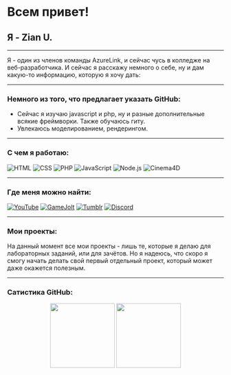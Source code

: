 # Всем привет!
## Я - Zian U.
***
Я - один из членов команды AzureLink, и сейчас чусь в колледже на веб-разработчика. И сейчас я расскажу немного о себе, ну и дам какую-то информацию, которую я хочу дать:
***
### Немного из того, что предлагает указать GitHub:
- Сейчас я изучаю javascript и php, ну и разные дополнительные всякие фреймворки. Также обучаюсь гиту.
- Увлекаюсь моделированием, рендерингом.
***
### С чем я работаю:
![HTML](https://img.shields.io/badge/-HTML-090909?style=for-the-badge&logo=html5&logoColor=E34F26)
![CSS](https://img.shields.io/badge/-CSS-090909?style=for-the-badge&logo=css3&logoColor=1572B6)
![PHP](https://img.shields.io/badge/-PHP-090909?style=for-the-badge&logo=php&logoColor=777BB4)
![JavaScript](https://img.shields.io/badge/-JavaScript-090909?style=for-the-badge&logo=javascript&logoColor=F7DF1E)
![Node.js](https://img.shields.io/badge/-Node.js-090909?style=for-the-badge&logo=node.js&logoColor=339933)
![Cinema4D](https://img.shields.io/badge/-Cinema4D-090909?style=for-the-badge&logo=cinema-4d&logoColor=011A6A)
***
### Где меня можно найти:
[![YouTube](https://img.shields.io/badge/-youtube-090909?style=for-the-badge&logo=youtube&logoColor=FF0000)](https://www.youtube.com/c/ZianU)
[![GameJolt](https://img.shields.io/badge/-gamejolt-090909?style=for-the-badge&logo=game-jolt&logoColor=CCFF00)](https://gamejolt.com/@AzureLink)
[![Tumblr](https://img.shields.io/badge/-tumblr-090909?style=for-the-badge&logo=tumblr&logoColor=36465D)](https://www.tumblr.com/blog/azurelink)
[![Discord](https://img.shields.io/badge/-discord-090909?style=for-the-badge&logo=discord&logoColor=5865F2)](https://discord.com/invite/G64hNqTSVs)
***
### Мои проекты:
На данный момент все мои проекты - лишь те, которые я делаю для лабораторных заданий, или для зачётов. Но я надеюсь, что скоро я смогу начать делать свой первый отдельный проект, который может даже окажется полезным.
***
### Сатистика GitHub:
<p align='center'>
   <a href="https://github-readme-stats.vercel.app/api?username=azurelinker&show_icons=true&theme=algolia&count_private=true&hide_border=true"><img
           height=150
           src="https://github-readme-stats.vercel.app/api?username=azurelinker&show_icons=true&theme=algolia&count_private=true&hide_border=true"/></a>
   <a href="https://github-readme-stats.vercel.app/api/top-langs/?username=azurelinker&layout=compact&theme=algolia&hide_border=true"><img height=150
                                                                  src="https://github-readme-stats.vercel.app/api/top-langs/?username=azurelinker&layout=compact&theme=algolia&hide_border=true"/></a>
</p>
